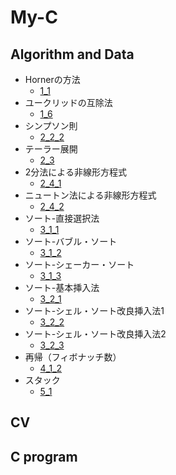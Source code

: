 # My-C

## Algorithm and Data

- Hornerの方法
  - [1_1](https://github.com/youkoutaku/My-C/blob/main/Algorithm/1_1.c)
- ユークリッドの互除法
  - [1_6](https://github.com/youkoutaku/My-C/blob/main/Algorithm/1_6.c)
- シンプソン則
  - [2_2_2](https://github.com/youkoutaku/My-C/blob/main/Algorithm/2_2_2.c)
- テーラー展開 
  - [2_3](https://github.com/youkoutaku/My-C/blob/main/Algorithm/2_3.c)
- 2分法による非線形方程式
  - [2_4_1](https://github.com/youkoutaku/My-C/blob/main/Algorithm/2_4_1.c)
- ニュートン法による非線形方程式
  - [2_4_2](https://github.com/youkoutaku/My-C/blob/main/Algorithm/2_4_2.c)
- ソート-直接選択法
  - [3_1_1](https://github.com/youkoutaku/My-C/blob/main/Algorithm/3_1_1.c)
- ソート-バブル・ソート
  - [3_1_2](https://github.com/youkoutaku/My-C/blob/main/Algorithm/3_1_2.c) 
- ソート-シェーカー・ソート
  - [3_1_3](https://github.com/youkoutaku/My-C/blob/main/Algorithm/3_1_3.c)
- ソート-基本挿入法
  - [3_2_1](https://github.com/youkoutaku/My-C/blob/main/Algorithm/3_2_1.c)
- ソート-シェル・ソート改良挿入法1
  - [3_2_2](https://github.com/youkoutaku/My-C/blob/main/Algorithm/3_2_2.c)
- ソート-シェル・ソート改良挿入法2
  - [3_2_3](https://github.com/youkoutaku/My-C/blob/main/Algorithm/3_2_3.c)
- 再帰（フィボナッチ数）
  - [4_1_2](https://github.com/youkoutaku/My-C/blob/main/Algorithm/4_1_2.c)
- スタック
  - [5_1](https://github.com/youkoutaku/My-C/blob/main/Algorithm/5_1.c)

## CV

## C program